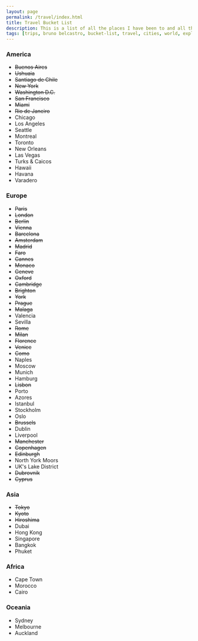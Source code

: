 ```yaml
---
layout: page
permalink: /travel/index.html
title: Travel Bucket List
description: This is a list of all the places I have been to and all the places I want to visit.
tags: [trips, bruno belcastro, bucket-list, travel, cities, world, explore]
---
```


### America

* ~~Buenos Aires~~
* ~~Ushuaia~~
* ~~Santiago de Chile~~
* ~~New York~~
* ~~Washington D.C.~~
* ~~San Francisco~~
* ~~Miami~~
* ~~Rio de Janeiro~~
* Chicago
* Los Angeles
* Seattle
* Montreal
* Toronto
* New Orleans
* Las Vegas
* Turks & Caicos
* Hawaii
* Havana
* Varadero

### Europe

* ~~Paris~~
* ~~London~~
* ~~Berlin~~
* ~~Vienna~~
* ~~Barcelona~~
* ~~Amsterdam~~
* ~~Madrid~~
* ~~Faro~~
* ~~Cannes~~
* ~~Monaco~~
* ~~Geneve~~
* ~~Oxford~~
* ~~Cambridge~~
* ~~Brighton~~
* ~~York~~
* ~~Prague~~
* ~~Malaga~~
* Valencia
* Sevilla
* ~~Rome~~
* ~~Milan~~
* ~~Florence~~
* ~~Venice~~
* ~~Como~~
* Naples
* Moscow
* Munich
* Hamburg
* ~~Lisbon~~
* Porto
* Azores
* Istanbul
* Stockholm
* Oslo
* ~~Brussels~~
* Dublin
* Liverpool
* ~~Manchester~~
* ~~Copenhagen~~
* ~~Edinburgh~~
* North York Moors
* UK's Lake District
* ~~Dubrovnik~~
* ~~Cyprus~~

### Asia

* ~~Tokyo~~
* ~~Kyoto~~
* ~~Hiroshima~~
* Dubai
* Hong Kong
* Singapore
* Bangkok
* Phuket

### Africa

* Cape Town
* Morocco
* Cairo

### Oceania

* Sydney
* Melbourne
* Auckland